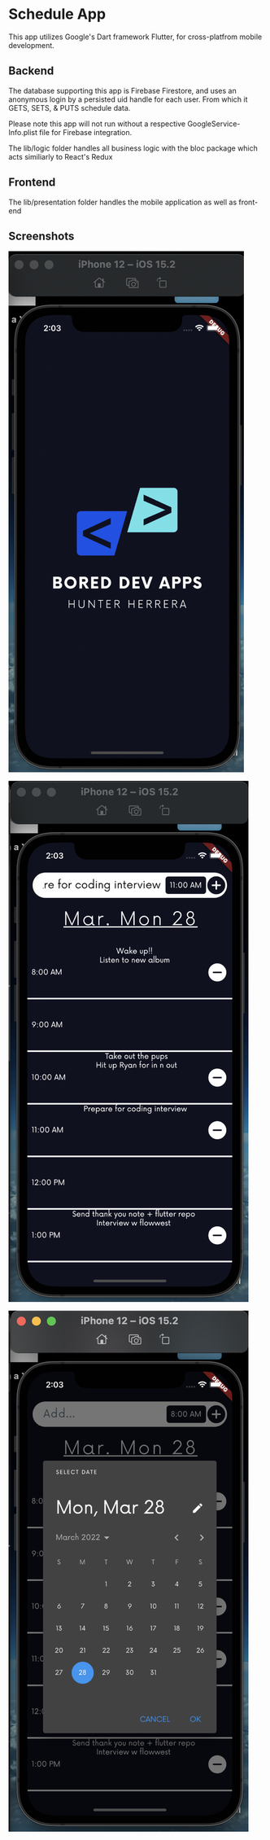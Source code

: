 # Schedule App

This app utilizes Google's Dart framework Flutter, for cross-platfrom mobile development.

## Backend

The database supporting this app is Firebase Firestore, and uses an anonymous login by a persisted uid handle for each user. From which it GETS, SETS, & PUTS schedule data.

Please note this app will not run without a respective GoogleService-Info.plist file for Firebase integration.

The lib/logic folder handles all business logic with the bloc package which acts similiarly to React's Redux

## Frontend

The lib/presentation folder handles the mobile application as well as front-end

## Screenshots

![Alt text](./assets/screenshots/ScreenShotOne.png "Loading Screen")

![Alt text](./assets/screenshots/ScreenShotTwo.png "Home Screen")

![Alt text](./assets/screenshots/ScreenShotThree.png "Calendar Screen")
